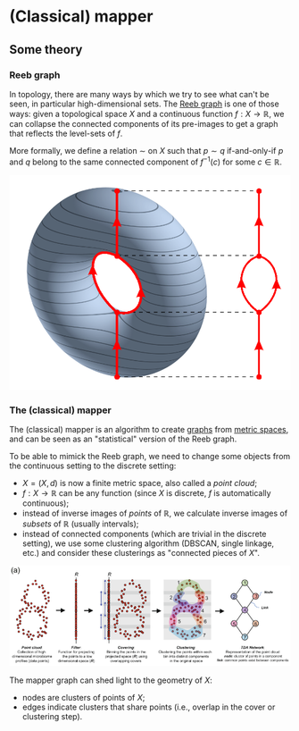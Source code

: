 # (Classical) mapper

## Some theory

### Reeb graph

In topology, there are many ways by which we try to see what can't be seen, in particular high-dimensional sets. The [Reeb graph](https://en.wikipedia.org/wiki/Reeb_graph) is one of those ways: given a topological space $X$ and a continuous function $f: X \to \mathbb{R}$, we can collapse the connected components of its pre-images to get a graph that reflects the level-sets of $f$.

More formally, we define a relation $\sim$ on $X$ such that $p \sim q$ if-and-only-if $p$ and $q$ belong to the same connected component of $f^{-1}(c)$ for some $c \in \mathbb{R}$.

![The Reeb graph of a torus using the projection on the z-axis.](images/reeb.png)

### The (classical) mapper

The (classical) mapper is an algorithm to create [graphs](https://en.wikipedia.org/wiki/Graph_theory) from [metric spaces](https://en.wikipedia.org/wiki/Metric_space), and can be seen as an "statistical" version of the Reeb graph.

To be able to mimick the Reeb graph, we need to change some objects from the continuous setting to the discrete setting:

- $X = (X, d)$ is now a finite metric space, also called a *point cloud*;
- $f: X \to \mathbb{R}$ can be any function (since $X$ is discrete, $f$ is automatically continuous);
- instead of inverse images of *points* of $\mathbb{R}$, we calculate inverse images of *subsets* of $\mathbb{R}$ (usually intervals);
- instead of connected components (which are trivial in the discrete setting), we use some clustering algorithm (DBSCAN, single linkage, etc.) and consider these clusterings as "connected pieces of $X$".

![Mapper algorithm illustration](images/mapper.png)

The mapper graph can shed light to the geometry of $X$:

- nodes are clusters of points of $X$;
- edges indicate clusters that share points (i.e., overlap in the cover or clustering step).
